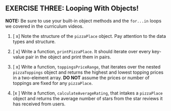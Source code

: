 ## EXERCISE THREE: Looping With Objects!

**NOTE:** Be sure to use your built-in object methods and the `for...in` loops we covered in the curriculum videos.

1. [ x] Note the structure of the `pizzaPlace` object. Pay attention to the data types and structure.

2. [ x] Write a function, `printPizzaPlace`. It should iterate over every key-value pair in the object and print them in pairs.

3. [ x] Write a function, `toppingsPriceRange`, that iterates over the nested `pizzaToppings` object and returns the highest and lowest topping prices in a two-element array. **DO NOT** assume the prices or number of toppings are fixed for any `pizzaPlace`.

4. [x ] Write a function, `calculateAverageRating`, that intakes a `pizzaPlace` object and returns the average number of stars from the star reviews it has received from users.
